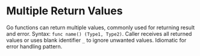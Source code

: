 # Multiple Return Values

Go functions can return multiple values, commonly used for returning result and error. Syntax: `func name() (Type1, Type2)`. Caller receives all returned values or uses blank identifier `_` to ignore unwanted values. Idiomatic for error handling pattern.